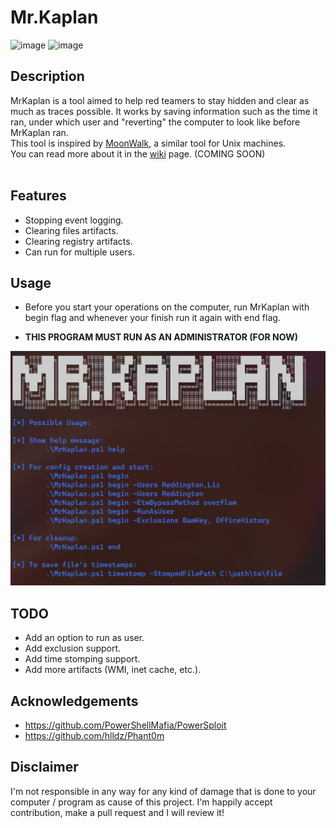 # Mr.Kaplan
![image](https://img.shields.io/badge/powershell-5391FE?style=for-the-badge&logo=powershell&logoColor=white) ![image](https://img.shields.io/badge/Windows-0078D6?style=for-the-badge&logo=windows&logoColor=white)<br />

## Description
MrKaplan is a tool aimed to help red teamers to stay hidden and clear as much as traces possible. It works by saving information such as the time it ran, under which user and "reverting" the computer to look like before MrKaplan ran.<br />
This tool is inspired by <a href="https://github.com/mufeedvh/moonwalk">MoonWalk</a>, a similar tool for Unix machines.<br />
You can read more about it in the <a href="https://github.com/idov31/MrKaplan/wiki">wiki</a> page. (COMING SOON)<br /><br />

## Features
- Stopping event logging.
- Clearing files artifacts.
- Clearing registry artifacts.
- Can run for multiple users.

## Usage
- Before you start your operations on the computer, run MrKaplan with begin flag and whenever your finish run it again with end flag.

- **THIS PROGRAM MUST RUN AS AN ADMINISTRATOR (FOR NOW)**<br />

<img src="Pictures/usage.png" />

## TODO
- Add an option to run as user.
- Add exclusion support.
- Add time stomping support.
- Add more artifacts (WMI, inet cache, etc.).

## Acknowledgements
- https://github.com/PowerShellMafia/PowerSploit
- https://github.com/hlldz/Phant0m

## Disclaimer
I'm not responsible in any way for any kind of damage that is done to your computer / program as cause of this project. I'm happily accept contribution, make a pull request and I will review it!